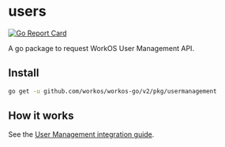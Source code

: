 # users

[![Go Report Card](https://img.shields.io/badge/dev-reference-007d9c?logo=go&logoColor=white&style=flat)](https://pkg.go.dev/github.com/workos/workos-go/v2/pkg/usermanagement)

A go package to request WorkOS User Management API.

## Install

```sh
go get -u github.com/workos/workos-go/v2/pkg/usermanagement
```

## How it works

See the [User Management integration guide](https://workos.com/docs/user-management/).
